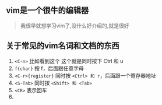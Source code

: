 ## vim是一个很牛的编辑器

> 我很早就想学习vim了,没什么好介绍的,就是很好

## 关于常见的vim名词和文档的东西

1. `<C-n>`  比如看到这个 这个就是同时按下 Ctrl 和 u
2. `f{char}`  按 f，后面跟任意字母
3. `<C-r>{register}`  同时按 `<Ctrl> 和 r`，后面跟一个寄存器地址
4. `<S-Tab>`  同时按 `<Shift> 和 <Tab>`
5. `<CR>` 表示回车
6. 
